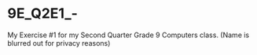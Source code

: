 # 9E_Q2E1_-
My Exercise #1 for my Second Quarter Grade 9 Computers class. (Name is blurred out for privacy reasons)
